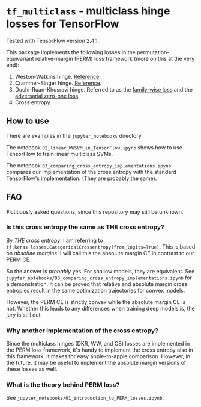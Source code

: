 # `tf_multiclass` - multiclass hinge losses for TensorFlow

Tested with TensorFlow version 2.4.1.

This package implements the following losses in the permutation-equivariant relative-margin (PERM) loss framework (more on this at the very end):

1. Weston-Watkins hinge. [Reference](https://www.jmlr.org/papers/v17/11-229.html).
2. Crammer-Singer hinge. [Reference](https://www.jmlr.org/papers/v17/11-229.html).
3. Duchi-Ruan-Khosravi hinge. Referred to as the [family-wise loss](https://projecteuclid.org/journals/annals-of-statistics/volume-46/issue-6B/Multiclass-classification-information-divergence-and-surrogate-risk/10.1214/17-AOS1657.full)
and the [adversarial zero-one loss](https://proceedings.neurips.cc/paper/2016/hash/ad13a2a07ca4b7642959dc0c4c740ab6-Abstract.html).
4. Cross entropy.



## How to use

There are examples in the `jupyter_notebooks` directory.

The notebook `02_linear_WWSVM_in_TensorFlow.ipynb` shows how to use TensorFlow to train linear multiclass SVMs.

The notebook `03_comparing_cross_entropy_implementations.ipynb` compares our implementation of the cross entropy with the standard TensorFlow's implementation. (They are probably the same).

## FAQ 

**F**ictitiously **a**sked **q**uestions, since this repository may still be unknown.

### Is this cross entropy the same as THE cross entropy?

By *THE cross entropy*, I am referring to `tf.keras.losses.CategoricalCrossentropy(from_logits=True)`. This is based on *absolute margins*. I will call this the absolute margin CE in contrast to our PERM CE.

So the answer is *probably* yes.
For shallow models, they are equivalent.
See `jupyter_notebooks/03_comparing_cross_entropy_implementations.ipynb` for a demonstration.
It can be proved that relative and absolute margin cross entropies result in the same optimization trajectories for convex models.

However, the PERM CE is strictly convex while the absolute margin CE is not. Whether this leads to any differences when training deep models is, the jury is still out.


### Why another implementation of the cross entropy?

Since the multiclass hinges (DKR, WW, and CS) losses are implemented in the PERM loss framework, it's handy to implement the cross entropy also in this framework. It makes for easy apple-to-apple comparison.
However, in the future, it may be useful to implement the absolute margin versions of these losses as well.


### What is the theory behind PERM loss?

See `jupyter_notebooks/01_introduction_to_PERM_losses.ipynb`.